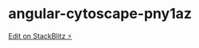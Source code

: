 # angular-cytoscape-pny1az

[Edit on StackBlitz ⚡️](https://stackblitz.com/edit/angular-cytoscape-pny1az)